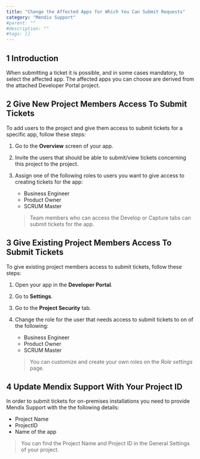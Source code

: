 ```yaml
---
title: "Change the Affected Apps for Which You Can Submit Requests"
category: "Mendix Support"
#parent: ""
#description: ""
#tags: []
---
```


## 1 Introduction
When submitting a ticket it is possible, and in some cases mandatory, to select the affected app. The affected apps you can choose are derived from the attached Developer Portal project. 

## 2 Give New Project Members Access To Submit Tickets
To add users to the project and give them access to submit tickets for a specific app, follow these steps:

1.  Go to the **Overview** screen of your app.
2.  Invite the users that should be able to submit/view tickets concerning this project to the project.
3.  Assign one of the following roles to users you want to give access to creating tickets for the app:
    * Business Engineer
    * Product Owner
    * SCRUM Master

    > Team members who can access the Develop or Capture tabs can submit tickets for the app.

## 3 Give Existing Project Members Access To Submit Tickets
To give existing project members access to submit tickets, follow these steps:

1.  Open your app in the **Developer Portal**.
2.  Go to **Settings**.
3.  Go to the **Project Security** tab.
4.  Change the role for the user that needs access to submit tickets to on of the following:
    * Business Engineer
    * Product Owner
    * SCRUM Master

    > You can customize and create your own roles on the *Role settings* page.

## 4 Update Mendix Support With Your Project ID
In order to submit tickets for on-premises installations you need to provide Mendix Support with the the following details:

*   Project Name
*   ProjectID
*   Name of the app

  > You can find the Project Name and Project ID in the General Settings of your project.
